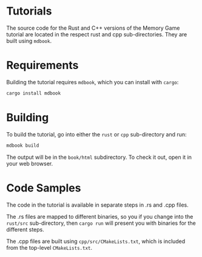 # Tutorials

The source code for the Rust and C++ versions of the Memory Game tutorial are located in
the respect rust and cpp sub-directories. They are built using `mdbook`.

# Requirements

Building the tutorial requires `mdbook`, which you can install with `cargo`:

```sh
cargo install mdbook
```

# Building

To build the tutorial, go into either the `rust` or `cpp` sub-directory and run:

```sh
mdbook build
```

The output will be in the `book/html` subdirectory. To check it out, open it in your web browser.

# Code Samples

The code in the tutorial is available in separate steps in .rs and .cpp files.

The .rs files are mapped to different binaries, so you if you change into the `rust/src`
sub-directory, then `cargo run` will present you with binaries for the different steps.

The .cpp files are built using `cpp/src/CMakeLists.txt`, which is included from the top-level
`CMakeLists.txt`.
